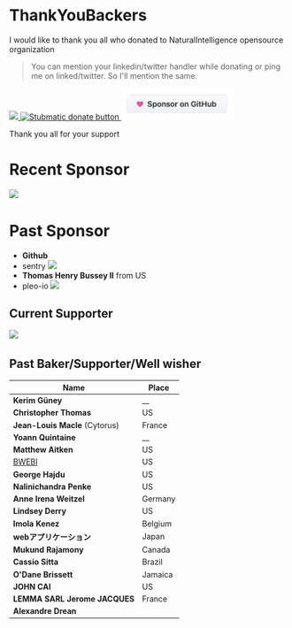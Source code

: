 # ThankYouBackers
I would like to thank you all who donated to NaturalIntelligence opensource organization

> You can mention your linkedin/twitter handler while donating or ping me on linked/twitter. So I'll mention the same.


<a href="https://opencollective.com/fast-xml-parser/donate" target="_blank">
  <img src="https://opencollective.com/fast-xml-parser/donate/button@2x.png?color=blue" width=200 />
</a>
<a href="https://paypal.me/naturalintelligence"> 
  <img src="https://raw.githubusercontent.com/NaturalIntelligence/fast-xml-parser/master/static/img/support_paypal.svg" alt="Stubmatic donate button" width="200"/>
</a>
<a href="https://github.com/sponsors/NaturalIntelligence"> 
  <img src="github_sponsor.png" width="200" />
</a>


Thank you all for your support

# Recent Sponsor
<a href="https://github.com/skunkteam" title="Skunk Team" ><img src="https://avatars.githubusercontent.com/u/46373671?s=80" width="80px" ></a><br>

# Past Sponsor
- **Github** <br>
- sentry <a href="https://sentry.io/" title="sentry" ><img src="https://avatars.githubusercontent.com/u/1396951" width="80px" ></a><br>
- **Thomas Henry Bussey II** from US<br>
- pleo-io <a href="https://github.com/pleo-io" title="pleo-io" ><img src="https://avatars.githubusercontent.com/u/12394870" width="80px" ></a><br>

## Current Supporter
<a href="https://sentry.io/" title="sentry" ><img src="https://avatars.githubusercontent.com/u/1396951" width="80px" ></a>

## Past Baker/Supporter/Well wisher
Name | Place |
| --- | --- |
| **Kerim Güney** | __ |
| **Christopher Thomas** | US |
| **Jean-Louis Macle** (Cytorus) | France |
| **Yoann Quintaine** | __  |
| **Matthew Aitken** | US  |
| [BWEBI](http://www.bwebi.co.il) | US  |
| **George Hajdu** | US |
| **Nalinichandra Penke** | US |
| **Anne Irena Weitzel** | Germany |
| **Lindsey Derry** | US |
| **Imola Kenez** | Belgium |
| **webアプリケーション**  | Japan |
| **Mukund Rajamony** | Canada |
| **Cassio Sitta** | Brazil |
| **O'Dane Brissett** | Jamaica |
| **JOHN CAI** | US |
| **LEMMA SARL Jerome JACQUES** | France |
| **Alexandre Drean** | |
